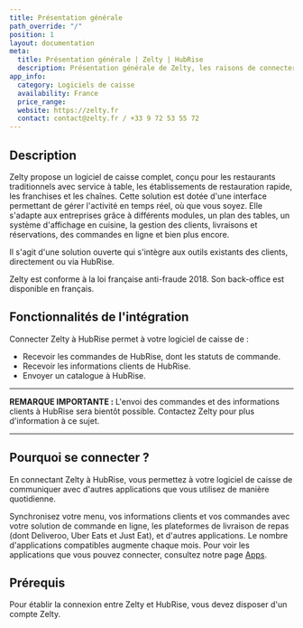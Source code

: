 ```yaml
---
title: Présentation générale
path_override: "/"
position: 1
layout: documentation
meta:
  title: Présentation générale | Zelty | HubRise
  description: Présentation générale de Zelty, les raisons de connecter votre caisse à HubRise et les fonctionnalités de l'intégration avec HubRise.
app_info:
  category: Logiciels de caisse
  availability: France
  price_range:
  website: https://zelty.fr
  contact: contact@zelty.fr / +33 9 72 53 55 72
---
```


## Description

Zelty propose un logiciel de caisse complet, conçu pour les restaurants traditionnels avec service à table, les établissements de restauration rapide, les franchises et les chaînes. Cette solution est dotée d'une interface permettant de gérer l'activité en temps réel, où que vous soyez. Elle s'adapte aux entreprises grâce à différents modules, un plan des tables, un système d'affichage en cuisine, la gestion des clients, livraisons et réservations, des commandes en ligne et bien plus encore.

Il s'agit d'une solution ouverte qui s'intègre aux outils existants des clients, directement ou via HubRise.

Zelty est conforme à la loi française anti-fraude 2018. Son back-office est disponible en français.

## Fonctionnalités de l'intégration

Connecter Zelty à HubRise permet à votre logiciel de caisse de :

- Recevoir les commandes de HubRise, dont les statuts de commande.
- Recevoir les informations clients de HubRise.
- Envoyer un catalogue à HubRise.

---

**REMARQUE IMPORTANTE :** L'envoi des commandes et des informations clients à HubRise sera bientôt possible. Contactez Zelty pour plus d'information à ce sujet.

---

## Pourquoi se connecter ?

En connectant Zelty à HubRise, vous permettez à votre logiciel de caisse de communiquer avec d'autres applications que vous utilisez de manière quotidienne.

Synchronisez votre menu, vos informations clients et vos commandes avec votre solution de commande en ligne, les plateformes de livraison de repas (dont Deliveroo, Uber Eats et Just Eat), et d'autres applications. Le nombre d'applications compatibles augmente chaque mois. Pour voir les applications que vous pouvez connecter, consultez notre page [Apps](/apps).

## Prérequis

Pour établir la connexion entre Zelty et HubRise, vous devez disposer d'un compte Zelty.
